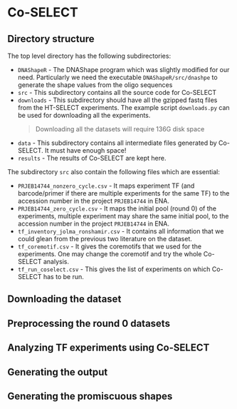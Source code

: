 # Co-SELECT

## Directory structure

The top level directory has the following subdirectories:
* `DNAShapeR` - The DNAShape program which was slightly modified for our need. Particularly we need the executable `DNAShapeR/src/dnashpe` to generate the shape values from the oligo sequences
* `src` - This subdirectory contains all the source code for Co-SELECT
* `downloads` - This subdirectory should have all the gzipped fastq files from the HT-SELECT experiments. The example script `downloads.py` can be used for downloading all the experiments.
    > Downloading all the datasets will require 136G disk space
* `data` - This subdirectory contains all intermediate files generated by Co-SELECT. It must have enough space!
* `results` - The results of Co-SELECT are kept here.

The subdirectory `src` also contain the following files which are essential:
* `PRJEB14744_nonzero_cycle.csv` - It maps experiment TF (and barcode/primer if there are multiple experiments for the same TF) to the accession number in the project `PRJEB14744` in ENA.
* `PRJEB14744_zero_cycle.csv` - It maps the initial pool (round 0) of the experiments, multiple experiment may share the same initial pool, to the accession number in the project `PRJEB14744` in ENA.
* `tf_inventory_jolma_ronshamir.csv` - It contains all information that we could glean from the previous two literature on the dataset.
* `tf_coremotif.csv` - It gives the coremotifs that we used for the experiments. One may change the coremotif and try the whole Co-SELECT analysis.
* `tf_run_coselect.csv` - This gives the list of experiments on which Co-SELECT has to be run.

## Downloading the dataset

## Preprocessing the round 0 datasets


## Analyzing TF experiments using Co-SELECT

## Generating the output


## Generating the promiscuous shapes
